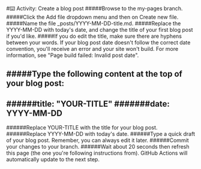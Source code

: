 #⌨️ Activity: Create a blog  post
#####Browse to the my-pages branch.
#####Click the Add file dropdown menu and then on Create new file.
#####Name the file _posts/YYYY-MM-DD-title.md.
#####Replace the YYYY-MM-DD with today's date, and change the title of your first blog post if you'd like.
#####If you do edit the title, make sure there are hyphens between your words. If your blog post date doesn't follow the correct date convention, you'll receive an error and your site won't build. For more information, see "Page build failed: Invalid post date".

#####Type the following content at the top of your blog post:
---
######title: "YOUR-TITLE"
#######date: YYYY-MM-DD
---
######Replace YOUR-TITLE with the title for your blog post.
######Replace YYYY-MM-DD with today's date.
######Type a quick draft of your blog post. Remember, you can always edit it later.
######Commit your changes to your branch.
######Wait about 20 seconds then refresh this page (the one you're following instructions from). GitHub Actions will automatically update to the next step.
